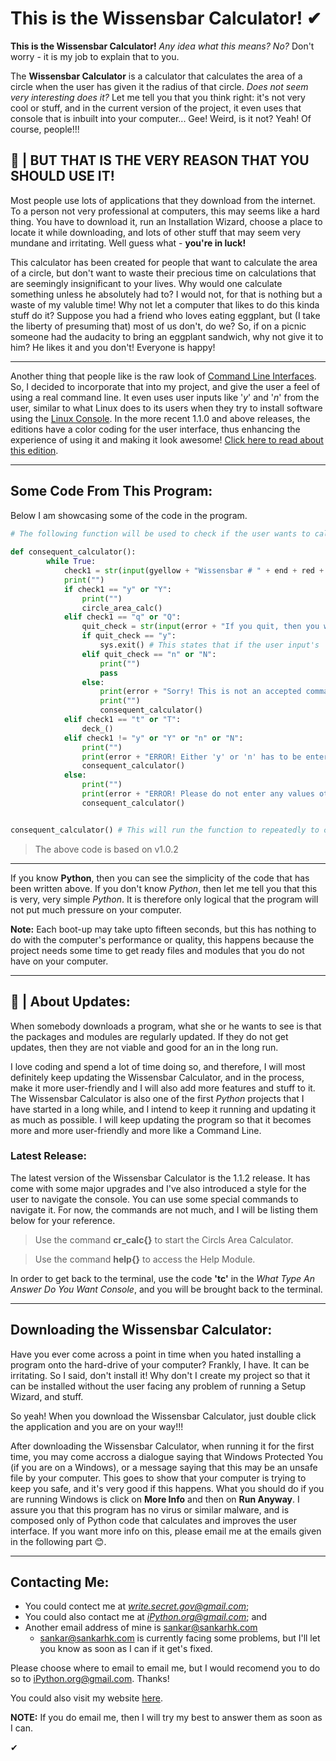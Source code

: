 # This is the Wissensbar Calculator! ✔

**This is the Wissensbar Calculator!** *Any idea what this means? No?* Don't worry - it is my job to explain that to you.

The **Wissensbar Calculator** is a calculator that calculates the area of a circle when the user has given it the radius of that circle. *Does not seem very interesting does it?* Let me tell you that you think right: it's not very cool or stuff, and in the current version of the project, it even uses that console that is inbuilt into your computer... Gee! Weird, is it not? Yeah! Of course, people!!!

## 🚀 | **BUT THAT IS THE VERY REASON THAT YOU SHOULD USE IT!**

Most people use lots of applications that they download from the internet. To a person not very professional at computers, this may seems like a hard thing. You have to download it, run an Installation Wizard, choose a place to locate it while downloading, and lots of other stuff that may seem very mundane and irritating. Well guess what - **you're in luck!**

This calculator has been created for people that want to calculate the area of a circle, but don't want to waste their precious time on calculations that are seemingly insignificant to your lives. Why would one calculate something unless he absolutely had to? I would not, for that is nothing but a waste of my valuble time! Why not let a computer that likes to do this kinda stuff do it? 
Suppose you had a friend who loves eating eggplant, but (I take the liberty of presuming that) most of us don't, do we? So, if on a picnic someone had the audacity to bring an eggplant sandwich, why not give it to him? He likes it and you don't! Everyone is happy!

--- 

Another thing that people like is the raw look of [Command Line Interfaces](https://en.wikipedia.org/wiki/Command-line_interface). So, I decided to incorporate that into my project, and give the user a feel of using a real command line. It even uses user inputs like '*y*' and '*n*' from the user, similar to what Linux does to its users when they try to install software using the [Linux Console](https://en.wikipedia.org/wiki/Linux_console). In the more recent 1.1.0 and above releases, the editions have a color coding for the user interface, thus enhancing the experience of using it and making it look awesome! [Click here to read about this edition](https://github.com/sankar-1776/Wissensbar#latest-release).

---

## Some Code From This Program: 

Below I am showcasing some of the code in the program.

```py
# The following function will be used to check if the user wants to calculate the areas of further circles and then loop him/her back to circle_area_calc().
    
def consequent_calculator():
        while True:
            check1 = str(input(gyellow + "Wissensbar # " + end + red + "Type in 'y' to calculate another circle's area or 'q' to quit" + end + result + " %%>>> " + end))
            print("")
            if check1 == "y" or "Y":
                print("")
                circle_area_calc()
            elif check1 == "q" or "Q":
                quit_check = str(input(error + "If you quit, then you will have to restart the machine. Are you sure that you want to quit? If yes, then enter 'y' and hit enter, if not, then hit 'n' and then enter" + end + result + " %%>>> " + end))
                if quit_check == "y":
                    sys.exit() # This states that if the user input's 'n', then the program will self kill
                elif quit_check == "n" or "N":
                    print("")
                    pass
                else:
                    print(error + "Sorry! This is not an accepted command. Please check and try again." + end)
                    print("")
                    consequent_calculator()
            elif check1 == "t" or "T":
                deck_()
            elif check1 != "y" or "Y" or "n" or "N":
                print("")
                print(error + "ERROR! Either 'y' or 'n' has to be entered." + end)
                consequent_calculator()
            else:
                print("")
                print(error + "ERROR! Please do not enter any values other than 'y' or 'n'."+ end)
                consequent_calculator()


consequent_calculator() # This will run the function to repeatedly to check if the user wants to calculate the area of further circles (consequent_calculator).

```
 > The above code is based on v1.0.2
 
---

If you know **Python**, then you can see the simplicity of the code that has been written above. If you don't know *Python*, then let me tell you that this is very, very simple *Python*. It is therefore only logical that the program will not put much pressure on your computer. 

**Note:** Each boot-up may take upto fifteen seconds, but this has nothing to do with the computer's performance or quality, this happens because the project needs some time to get ready files and modules that you do not have on your computer. 

---
## 👋 | About Updates:
When somebody downloads a program, what she or he wants to see is that the packages and modules are regularly updated. If they do not get updates, then they are not viable and good for an in the long run. 

I love coding and spend a lot of time doing so, and therefore, I will most definitely keep updating the Wissensbar Calculator, and in the process, make it more user-friendly and I will also add more features and stuff to it. The Wissensbar Calculator is also one of the first *Python* projects that I have started in a long while, and I intend to keep it running and updating it as much as possible. 
I will keep updating the program so that it becomes more and more user-friendly and more like a Command Line. 

### Latest Release:
The latest version of the Wissensbar Calculator is the 1.1.2 release. It has come with some major upgrades and I've also introduced a style for the user to navigate the console. You can use some special commands to navigate it. For now, the commands are not much, and I will be listing them below for your reference. 

> Use the command **cr_calc{}** to start the Circls Area Calculator.

> Use the command **help{}** to access the Help Module. 

In order to get back to the terminal, use the code **'tc'** in the *What Type An Answer Do You Want Console*, and you will be brought back to the terminal. 

---

## Downloading the Wissensbar Calculator:
Have you ever come across a point in time when you hated installing a program onto the hard-drive of your computer? Frankly, I have. It can be irritating. So I said, don't install it! Why don't I create my project so that it can be installed without the user facing any problem of running a Setup Wizard, and stuff. 

So yeah! When you download the Wissensbar Calculator, just double click the application and you are on your way!!!

After downloading the Wissensbar Calculator, when running it for the first time, you may come accross a dialogue saying that Windows Protected You (if you are on a Windows), or a message saying that this may be an unsafe file by your computer. This goes to show that your computer is trying to keep you safe, and it's very good if this happens. What you should do if you are running Windows is click on **More Info** and then on **Run Anyway**. I assure you that this program has no virus or similar malware, and is composed only of Python code that calculates and improves the user interface. If you want more info on this, please email me at the emails given in the following part 😊.

---

## Contacting Me:
- You could contect me at *write.secret.gov@gmail.com*;
- You could also contact me at *iPython.org@gmail.com*; and
- Another email address of mine is sankar@sankarhk.com
    - sankar@sankarhk.com is currently facing some problems, but I'll let you know as soon as I can if it get's fixed. 

Please choose where to email to email me, but I would recomend you to do so to iPython.org@gmail.com. Thanks!

You could also visit my website [here](https://www.sankarhk.com/).

**NOTE:** If you do email me, then I will try my best to answer them as soon as I can. 

✔
